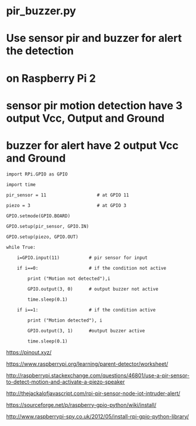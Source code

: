 # pir_buzzer.py
# Use sensor pir and buzzer for alert the detection
# on Raspberry Pi 2
# sensor pir motion detection have 3 output Vcc, Output and Ground
# buzzer for alert have 2 output Vcc and Ground
 

    import RPi.GPIO as GPIO

    import time

    pir_sensor = 11                   # at GPIO 11

    piezo = 3                         # at GPIO 3

    GPIO.setmode(GPIO.BOARD)

    GPIO.setup(pir_sensor, GPIO.IN)

    GPIO.setup(piezo, GPIO.OUT)

    while True:

        i=GPIO.input(11)           # pir sensor for input
        
        if i==0:                   # if the condition not active
            
            print ("Motion not detected"),i
       
            GPIO.output(3, 0)      # output buzzer not active
            
            time.sleep(0.1)
        
        if i==1:                   # if the condition active
            
            print ("Motion detected"), i
            
            GPIO.output(3, 1)      #output buzzer active
            
            time.sleep(0.1)

https://pinout.xyz/

https://www.raspberrypi.org/learning/parent-detector/worksheet/

http://raspberrypi.stackexchange.com/questions/46801/use-a-pir-sensor-to-detect-motion-and-activate-a-piezo-speaker

http://thejackalofjavascript.com/rpi-pir-sensor-node-iot-intruder-alert/

https://sourceforge.net/p/raspberry-gpio-python/wiki/install/

http://www.raspberrypi-spy.co.uk/2012/05/install-rpi-gpio-python-library/
